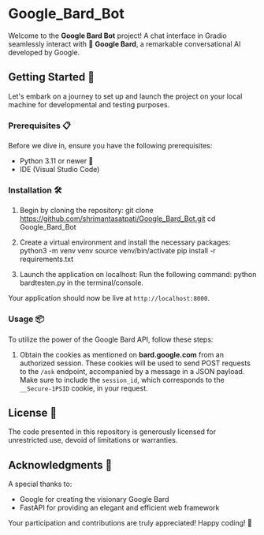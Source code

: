 # Google_Bard_Bot 

Welcome to the **Google Bard Bot** project! A chat interface in Gradio seamlessly interact with 🤖 **Google Bard**, a remarkable conversational AI developed by Google.

## Getting Started 🚀

Let's embark on a journey to set up and launch the project on your local machine for developmental and testing purposes.

### Prerequisites 📋

Before we dive in, ensure you have the following prerequisites:

- Python 3.11 or newer 🐍
- IDE (Visual Studio Code)

### Installation 🛠️

1. Begin by cloning the repository:
    git clone https://github.com/shrimantasatpati/Google_Bard_Bot.git
    cd Google_Bard_Bot

2. Create a virtual environment and install the necessary packages:
    python3 -m venv venv
    source venv/bin/activate
    pip install -r requirements.txt

3. Launch the application on localhost:
   Run the following command: python bardtesten.py in the terminal/console.

Your application should now be live at `http://localhost:8000`.

### Usage 📦

To utilize the power of the Google Bard API, follow these steps:

1. Obtain the cookies as mentioned on **bard.google.com** from an authorized session. These cookies will be used to send POST requests to the `/ask` endpoint, accompanied by a message in a JSON payload. Make sure to include the `session_id`, which corresponds to the `__Secure-1PSID` cookie, in your request.

## License 📜

The code presented in this repository is generously licensed for unrestricted use, devoid of limitations or warranties.

## Acknowledgments 🙌

A special thanks to:

- Google for creating the visionary Google Bard
- FastAPI for providing an elegant and efficient web framework

Your participation and contributions are truly appreciated! Happy coding! 🎉
